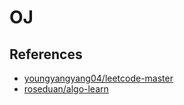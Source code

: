 # OJ

## References

- [youngyangyang04/leetcode-master](https://github.com/youngyangyang04/leetcode-master)
- [roseduan/algo-learn](https://github.com/roseduan/algo-learn)
